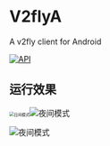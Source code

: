 # V2flyA

A v2fly client for Android

[![API](https://img.shields.io/badge/API-25%2B-brightgreen)](API版本)

## 运行效果

<img src="https://github.com/floatingrain/V2flyA/blob/develope/Screenshot_main_light.png?raw=true" alt="日间模式" style="zoom:50%;" />![夜间模式](https://github.com/floatingrain/V2flyA/blob/develope/Screenshot_main_dark.png?raw=true)

![夜间模式](https://github.com/floatingrain/V2flyA/blob/develope/Screenshot_main_dark.png?raw=true)

